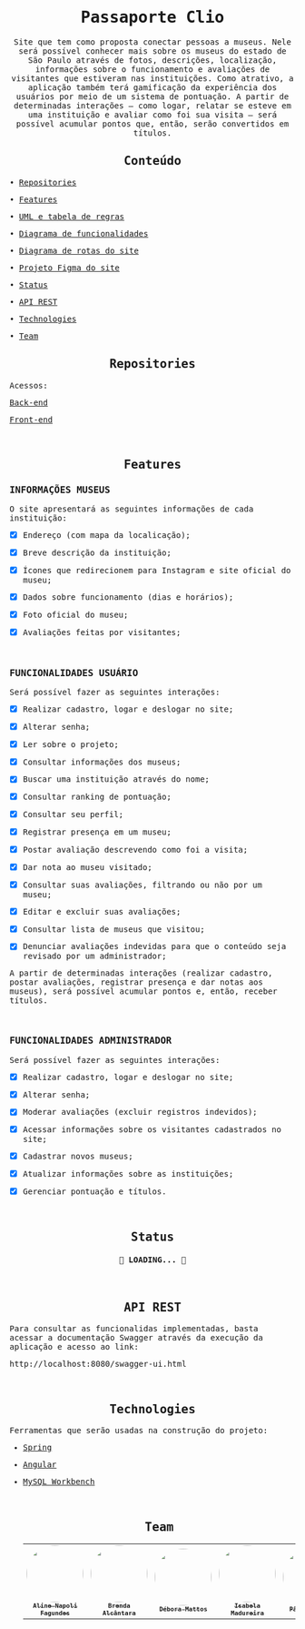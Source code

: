  <samp>
  <h1 align="center"> Passaporte Clio </h1>
<p align="center">
Site que tem como proposta conectar pessoas a museus. Nele será possível conhecer mais sobre os museus do estado de São Paulo através de fotos, descrições, localização, informações sobre o funcionamento e avaliações de visitantes que estiveram nas instituições. Como atrativo, a aplicação também terá gamificação da experiência dos usuários por meio de um sistema de pontuação. A partir de determinadas interações – como logar, relatar se esteve em uma instituição e avaliar como foi sua visita – será possível acumular pontos que, então, serão convertidos em títulos. 

<br>
  
<h2 align="center"> Conteúdo </h2>
  
  • <a href="#Repositories">Repositories</a> <br>
  
  • <a href="#Features">Features</a> <br>

  • <a href="https://miro.com/app/board/uXjVO0p2LbU=/">UML e tabela de regras</a> <br>
	
  • <a href="https://miro.com/app/board/uXjVO2d8Fmg=/">Diagrama de funcionalidades</a> <br>

  • <a href="https://miro.com/app/board/uXjVOsfh1Sw=/">Diagrama de rotas do site</a> <br>

  • <a href="https://www.figma.com/file/oJyw8wJ8eycPPS7B9FbzYl/Passaporte-Clio?node-id=340%3A620">Projeto Figma do site</a> <br>
	
  • <a href="#Status">Status</a> <br>

  • <a href="#APIREST">API REST</a> <br>
	
  • <a href="#Technologies">Technologies</a> <br>
	
  • <a href="#Team">Team</a> <br>
</p>

<h2 align="center"> <a name="Repositories"> Repositories </a> </h2>

Acessos: 

<a href="https://github.com/aline-fagundes/projetoclio">Back-end</a> <br>

<a href="https://github.com/bela-mad/projetoclio">Front-end</a> <br>

<br>

<h2 align="center"> <a name="Features"> Features </a> </h2>

  <h3>INFORMAÇÕES MUSEUS</h3>
    
O site apresentará as seguintes informações de cada instituição:

- [x] Endereço (com mapa da localicação);

- [x] Breve descrição da instituição;

- [x] Ícones que redirecionem para Instagram e site oficial do museu;

- [x] Dados sobre funcionamento (dias e horários);

- [x] Foto oficial do museu;

- [x] Avaliações feitas por visitantes;

<br>

 <h3>FUNCIONALIDADES USUÁRIO</h3>

Será possível fazer as seguintes interações:

- [x] Realizar cadastro, logar e deslogar no site;

- [x] Alterar senha;

- [x] Ler sobre o projeto;

- [x] Consultar informações dos museus;

- [x] Buscar uma instituição através do nome;

- [x] Consultar ranking de pontuação;

- [x] Consultar seu perfil;

- [x] Registrar presença em um museu;

- [x] Postar avaliação descrevendo como foi a visita;

- [x] Dar nota ao museu visitado;

- [x] Consultar suas avaliações, filtrando ou não por um museu;

- [x] Editar e excluir suas avaliações;

- [x] Consultar lista de museus que visitou;

- [x] Denunciar avaliações indevidas para que o conteúdo seja revisado por um administrador;

A partir de determinadas interações (realizar cadastro, postar avaliações, registrar presença e dar notas aos museus), será possível acumular pontos e, então, receber títulos.

 <br>
 
 <h3>FUNCIONALIDADES ADMINISTRADOR</h3>

Será possível fazer as seguintes interações:

- [x] Realizar cadastro, logar e deslogar no site;

- [x] Alterar senha;

- [x] Moderar avaliações (excluir registros indevidos);

- [x] Acessar informações sobre os visitantes cadastrados no site;

- [x] Cadastrar novos museus;

- [x] Atualizar informações sobre as instituições;

- [x] Gerenciar pontuação e títulos.

<br>

  <h2 align="center"> <a name="Status">  Status </a> </h2>

  <h4 align="center"> 
	🚧 LOADING... 🚧
</h4>

<br>

<h2 align="center"> <a name="APIREST">  API REST </h2>

Para consultar as funcionalidas implementadas, basta acessar a documentação Swagger através da execução da aplicação e acesso ao link: 

http://localhost:8080/swagger-ui.html

<br>

  <h2 align="center"> <a name="Technologies">  Technologies </a> </h2>

Ferramentas que serão usadas na construção do projeto:

- [Spring](https://spring.io/)
- [Angular](https://angular.io/)
- [MySQL Workbench](https://www.mysql.com/products/workbench/)
  
  <br>

  <h2 align="center"> <a name="Team">  Team </a> </h2>
  
  <table align="center">
  <tr>
    <td align="center"><a href="https://github.com/aline-fagundes"><img style="border-radius: 50%;" src="https://avatars.githubusercontent.com/u/102121711?s=400&u=65912f1e97edf6fc26f36aec52fff6089807cb36&v=4" width="100px;" alt=""/><br /><sub><b>Aline Napoli Fagundes</b></sub></a><br />
    <td align="center"><a href="https://github.com/brendabba"><img style="border-radius: 50%;" src="https://avatars.githubusercontent.com/u/48896682?v=4" width="100px;" alt=""/><br /><sub><b>Brenda Alcântara</b></sub></a><br />
    <td align="center"><a href="https://github.com/deboraamattos"><img style="border-radius: 50%;" src="https://avatars.githubusercontent.com/u/86445351?v=4" width="100px;" alt=""/><br /><sub><b>Débora Mattos</b></sub></a><br />
    <td align="center"><a href="https://github.com/bela-mad"><img style="border-radius: 50%;" src="https://avatars.githubusercontent.com/u/97325464?v=4" width="100px;" alt=""/><br /><sub><b>Isabela Madureira</b></sub></a><br />
    <td align="center"><a href="https://github.com/PamelaBSNunes"><img style="border-radius: 50%;" src="https://avatars.githubusercontent.com/u/102122167?v=4" width="100px;" alt=""/><br /><sub><b>Pâmela Nunes</b></sub></a><br /></td>
  </tr>
</table>

  </samp>

